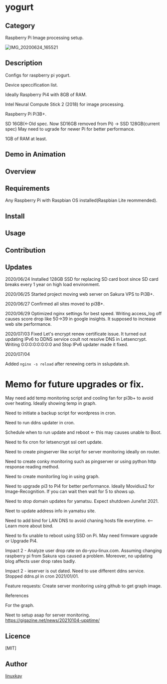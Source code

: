 # yogurt 

## Category

Raspberry Pi Image processing setup.

![IMG_20200624_165521](https://user-images.githubusercontent.com/9047935/85963539-37a46900-b9f1-11ea-88ea-3d644a08c2be.jpg)


## Description

Configs for raspberry pi yogurt.

Device speccification list.

Ideally Raspberry Pi4 with 8GB of RAM.

Intel Neural Compute Stick 2 (2018) for image processing.

Raspberry Pi Pi3B+.

SD 16GB(←Old spec. Now SD16GB removed from Pi) -> SSD 128GB(current spec) May need to ugrade for newer Pi for better performance.

1GB of RAM at least.
 
## Demo in Animation

## Overview

## Requirements

Any Raspberry Pi with Raspbian OS installed(Raspbian Lite reommended).

## Install

## Usage

## Contribution

## Updates

2020/06/24 Installed 128GB SSD for replacing SD card boot since SD card breaks every 1 year on high load environment.

2020/06/25 Started project moving web server on Sakura VPS to Pi3B+.

2020/06/27 Confirmed all sites moved to pi3B+.

2020/06/29 Optimized nginx settings for best speed. Writing access_log off causes score drop like 50->39 in google insights. It supposed to increase web site performance.

2020/07/03 Fixed Let's encrypt renew certificate issue. It turned out updating IPv6 to DDNS service coult not resolve DNS in Letsencrypt. Writing 0:0:0:0:0:0:0:0 and Stop IPv6 updater made it fixed.

2020/07/04 

Added `nginx -s reload` after renewing certs in sslupdate.sh.

# Memo for future upgrades or fix.

May need add temp monitoring script and cooling fan for pi3b+ to avoid over heating. Ideally showing temp in graph.

Need to initiate a backup script for wordpress in cron.

Need to run ddns updater in cron.

Schedule when to run update and reboot <- this may causes unable to Boot.

Need to fix cron for letsencrypt ssl cert update.

Need to create pingserver like script for server monitoring ideally on router. 

Need to create conky monitoring such as pingserver or using python http response reading method.

Need to create monitorling log in using graph.

Need to upgrade pi3 to Pi4 for better performance. Ideally Movidius2 for Image-Recognition. If you can wait then wait for 5 to shows up.

Need to stop domain updates for yamatsu. Expect shutdown June1st 2021.

Neet to update address info in yamatsu site.

Need to add bind for LAN DNS to avoid chaning hosts file everytime. <-- Learn more about bind.

Need to fix unable to reboot using SSD on Pi. May need firmware upgrade or Upgrade Pi4.

Impact 2 - Analyze user drop rate on do-you-linux.com. Assuming changing raspberry pi from Sakura vps caused a problem. Moreover, no updating blog affects user drop rates badly.

Impact 2 - ieserver is out dated. Need to use different ddns service. Stopped ddns.pl in cron 2021/01/01.

Feature requests: Create server monitoring using github to get graph image.

References

For the graph.

Neet to setup asap for server monitoring. https://gigazine.net/news/20210104-upptime/

## Licence

[MIT]

## Author

[linuxkay](https://github.com/linuxkay)
